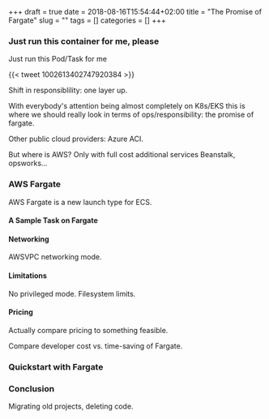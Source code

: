 +++ 
draft = true
date = 2018-08-16T15:54:44+02:00
title = "The Promise of Fargate"
slug = "" 
tags = []
categories = []
+++

### Just run this container for me, please

Just run this Pod/Task for me

{{< tweet 1002613402747920384 >}}

Shift in responsiblility: one layer up.

With everybody's attention being almost completely on K8s/EKS this is where we should really look in terms of ops/responsibility: the promise of fargate.

Other public cloud providers:  Azure ACI.

But where is AWS? Only with full cost additional services Beanstalk, opsworks...

### AWS Fargate

AWS Fargate is a new launch type for ECS.

#### A Sample Task on Fargate



#### Networking

AWSVPC networking mode.

#### Limitations

No privileged mode. Filesystem limits. 

#### Pricing

Actually compare pricing to something feasible.

Compare developer cost vs. time-saving of Fargate.

### Quickstart with Fargate


### Conclusion

Migrating old projects, deleting code.
